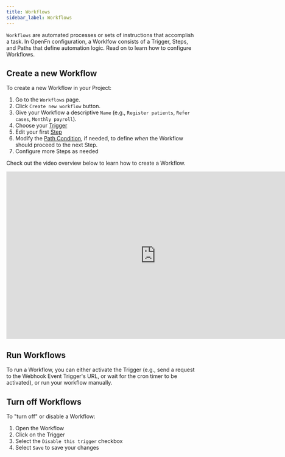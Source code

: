 ```yaml
---
title: Workflows
sidebar_label: Workflows
---
```


`Workflows` are automated processes or sets of instructions that accomplish a
task. In OpenFn configuration, a Worklfow consists of a Trigger, Steps, and
Paths that define automation logic. Read on to learn how to configure Workflows.

## Create a new Workflow

To create a new Workflow in your Project: 
1. Go to the `Workflows` page.
2. Click `Create new workflow` button.
3. Give your Workflow a descriptive `Name` (e.g., `Register patients`, `Refer cases`, `Monthly payroll`).
4. Choose your [Trigger](../build/triggers.md)
5. Edit your first [Step](../build/steps/steps.md)
6. Modify the [Path Condition](../build/paths.md), if needed, to define _when_ the Workflow should proceed to the next Step. 
7. Configure more Steps as needed

Check out the video overview below to learn how to create a Workflow. 
<iframe width="784" height="441" src="https://www.youtube.com/embed/HmE_wp_g1RY?si=Pud7DPS0BevAjStp" title="YouTube video player" frameborder="0" allow="accelerometer; autoplay; clipboard-write; encrypted-media; gyroscope; picture-in-picture; web-share" allowfullscreen></iframe>

## Run Workflows
To run a Workflow, you can either activate the Trigger (e.g., send a request to the Webhook Event Trigger's URL, or wait for the cron timer to be activated), or run your workflow manually. 

<!-- TODO: ADD DOCS ON HOW TO MANUALLY RUN A WORKFLOW -->

## Turn off Workflows
To "turn off" or disable a Workflow: 
1. Open the Workflow
2. Click on the Trigger
3. Select the `Disable this trigger` checkbox
4. Select `Save` to save your changes